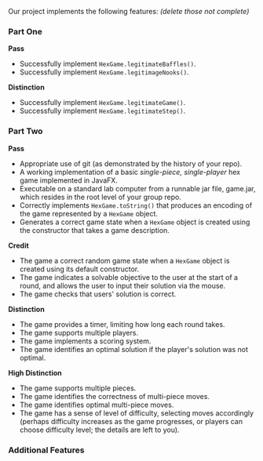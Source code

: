 Our project implements the following features: _(delete those not complete)_

### Part One

**Pass**
* Successfully implement `HexGame.legitimateBaffles()`.
* Successfully implement `HexGame.legitimageNooks()`.

**Distinction**
* Successfully implement `HexGame.legitimateGame()`.
* Successfully implement `HexGame.legitimateStep()`.

### Part Two

**Pass**
* Appropriate use of git (as demonstrated by the history of your repo).
* A working implementation of a basic _single-piece, single-player_ hex game implemented in JavaFX.
* Executable on a standard lab computer from a runnable jar file, game.jar, which resides in the root level of your group repo.
* Correctly implements `HexGame.toString()` that produces an encoding of the game represented by a `HexGame` object.
* Generates a correct  game state when a `HexGame` object is created using the constructor that takes a game description.

**Credit**
* The game a correct random game state when a `HexGame` object is created using its default constructor.
* The game indicates a solvable objective to the user at the start of a round, and allows the user to input their solution via the mouse.
* The game checks that users' solution is correct.

**Distinction**
* The game provides a timer, limiting how long each round takes.
* The game supports multiple players.
* The game implements a scoring system.
* The game identifies an optimal solution if the player's solution was not optimal.

**High Distinction**
* The game supports multiple pieces.
* The game identifies the correctness of multi-piece moves.
* The game identifies optimal multi-piece moves.
* The game has a sense of level of difficulty, selecting moves accordingly (perhaps difficulty increases as the game progresses, or players can choose difficulty level; the details are left to you).

### Additional Features
